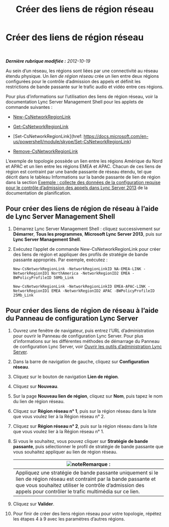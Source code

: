 ﻿---
title: Créer des liens de région réseau
TOCTitle: Créer des liens de région réseau
ms:assetid: f8163910-8935-475d-88a2-3aa44feb9dbe
ms:mtpsurl: https://technet.microsoft.com/fr-fr/library/Gg413047(v=OCS.15)
ms:contentKeyID: 49299402
ms.date: 05/20/2016
mtps_version: v=OCS.15
ms.translationtype: HT
---

# Créer des liens de région réseau

 

_**Dernière rubrique modifiée :** 2012-10-19_

Au sein d’un réseau, les régions sont liées par une connectivité au réseau étendu physique. Un *lien de région réseau* crée un lien entre deux régions configurées pour le contrôle d’admission des appels et définit les restrictions de bande passante sur le trafic audio et vidéo entre ces régions.

Pour plus d’informations sur l’utilisation des liens de région réseau, voir la documentation Lync Server Management Shell pour les applets de commande suivantes :

  - [New-CsNetworkRegionLink](https://docs.microsoft.com/en-us/powershell/module/skype/New-CsNetworkRegionLink)

  - [Get-CsNetworkRegionLink](https://docs.microsoft.com/en-us/powershell/module/skype/Get-CsNetworkRegionLink)

  - [Set-CsNetworkRegionLink](href: https://docs.microsoft.com/en-us/powershell/module/skype/Set-CsNetworkRegionLink)

  - [Remove-CsNetworkRegionLink](https://docs.microsoft.com/en-us/powershell/module/skype/Remove-CsNetworkRegionLink)

L’exemple de topologie possède un lien entre les régions Amérique du Nord et APAC et un lien entre les régions EMEA et APAC. Chacun de ces liens de région est contraint par une bande passante de réseau étendu, tel que décrit dans le tableau Informations sur la bande passante de lien de région dans la section [Exemple : collecte des données de la configuration requise pour le contrôle d’admission des appels dans Lync Server 2013](lync-server-2013-example-of-gathering-your-requirements-for-call-admission-control.md) de la documentation de planification.

## Pour créer des liens de région de réseau à l’aide de Lync Server Management Shell

1.  Démarrez Lync Server Management Shell : cliquez successivement sur **Démarrer**, **Tous les programmes**, **Microsoft Lync Server 2013**, puis sur **Lync Server Management Shell**.

2.  Exécutez l’applet de commande New-CsNetworkRegionLink pour créer des liens de région et appliquer des profils de stratégie de bande passante appropriés. Par exemple, exécutez :
    
        New-CsNetworkRegionLink -NetworkRegionLinkID NA-EMEA-LINK -NetworkRegionID1 NorthAmerica -NetworkRegionID2 EMEA -BWPolicyProfileID 50Mb_Link
    
        New-CsNetworkRegionLink -NetworkRegionLinkID EMEA-APAC-LINK -NetworkRegionID1 EMEA -NetworkRegionID2 APAC -BWPolicyProfileID 25Mb_Link

## Pour créer des liens de région de réseau à l’aide du Panneau de configuration Lync Server

1.  Ouvrez une fenêtre de navigateur, puis entrez l’URL d’administration pour ouvrir le Panneau de configuration Lync Server. Pour plus d’informations sur les différentes méthodes de démarrage du Panneau de configuration Lync Server, voir [Ouvrir les outils d’administration Lync Server](lync-server-2013-open-lync-server-administrative-tools.md).

2.  Dans la barre de navigation de gauche, cliquez sur **Configuration réseau**.

3.  Cliquez sur le bouton de navigation **Lien de région**.

4.  Cliquez sur **Nouveau**.

5.  Sur la page **Nouveau lien de région**, cliquez sur **Nom**, puis tapez le nom du lien de région réseau.

6.  Cliquez sur **Région réseau n° 1**, puis sur la région réseau dans la liste que vous voulez lier à la Région réseau n° 2.

7.  Cliquez sur **Région réseau n° 2**, puis sur la région réseau dans la liste que vous voulez lier à la Région réseau n° 1.

8.  Si vous le souhaitez, vous pouvez cliquer sur **Stratégie de bande passante**, puis sélectionner le profil de stratégie de bande passante que vous souhaitez appliquer au lien de région réseau.
    
    <table>
    <thead>
    <tr class="header">
    <th><img src="images/Gg398920.note(OCS.15).gif" title="note" alt="note" />Remarque :</th>
    </tr>
    </thead>
    <tbody>
    <tr class="odd">
    <td>Appliquez une stratégie de bande passante uniquement si le lien de région réseau est contraint par la bande passante et que vous souhaitez utiliser le contrôle d’admission des appels pour contrôler le trafic multimédia sur ce lien.</td>
    </tr>
    </tbody>
    </table>


9.  Cliquez sur **Valider**.

10. Pour finir de créer des liens région réseau pour votre topologie, répétez les étapes 4 à 9 avec les paramètres d’autres régions.

